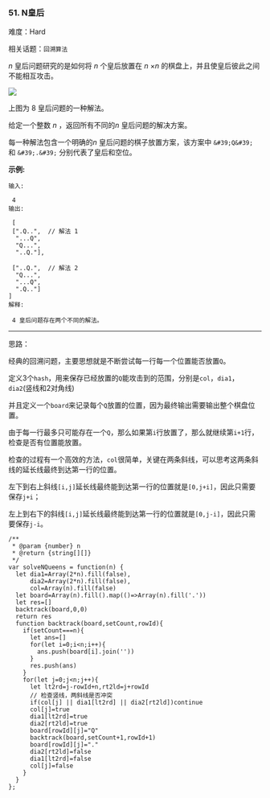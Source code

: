 ### 51. N皇后

难度：Hard

相关话题：`回溯算法`

*n* 皇后问题研究的是如何将 *n* 个皇后放置在 *n* &times;*n*  的棋盘上，并且使皇后彼此之间不能相互攻击。



![](https://assets.leetcode-cn.com/aliyun-lc-upload/uploads/2018/10/12/8-queens.png)




上图为 8 皇后问题的一种解法。



给定一个整数 *n* ，返回所有不同的*n* 皇后问题的解决方案。



每一种解法包含一个明确的*n*  皇后问题的棋子放置方案，该方案中  `&#39;Q&#39;`  和  `&#39;.&#39;`  分别代表了皇后和空位。



**示例:** 





```
输入:

 4
输出:

 [
 [".Q..",  // 解法 1
  "...Q",
  "Q...",
  "..Q."],

 ["..Q.",  // 解法 2
  "Q...",
  "...Q",
  ".Q.."]
]
解释:

 4 皇后问题存在两个不同的解法。

```



-----

思路：

经典的回溯问题，主要思想就是不断尝试每一行每一个位置能否放置`Q`。

定义3个`hash`，用来保存已经放置的`Q`能攻击到的范围，分别是`col`，`dia1`，`dia2`(竖线和2对角线)

并且定义一个`board`来记录每个`Q`放置的位置，因为最终输出需要输出整个棋盘位置。

由于每一行最多只可能存在一个`Q`，那么如果第`i`行放置了，那么就继续第`i+1`行，检查是否有位置能放置。

检查的过程有一个高效的方法，`col`很简单，关键在两条斜线，可以思考这两条斜线的延长线最终到达第一行的位置。

左下到右上斜线`[i,j]`延长线最终能到达第一行的位置就是`[0,j+i]`，因此只需要保存`j+i`；

左上到右下的斜线`[i,j]`延长线最终能到达第一行的位置就是`[0,j-i]`，因此只需要保存`j-i`。



```
/**
 * @param {number} n
 * @return {string[][]}
 */
var solveNQueens = function(n) {
  let dia1=Array(2*n).fill(false),
      dia2=Array(2*n).fill(false),
      col=Array(n).fill(false)
  let board=Array(n).fill().map(()=>Array(n).fill('.'))
  let res=[]
  backtrack(board,0,0)
  return res
  function backtrack(board,setCount,rowId){
    if(setCount===n){
      let ans=[]
      for(let i=0;i<n;i++){
        ans.push(board[i].join(''))
      }
      res.push(ans)
    }
    for(let j=0;j<n;j++){
      let lt2rd=j-rowId+n,rt2ld=j+rowId
      // 检查竖线，两斜线是否冲突
      if(col[j] || dia1[lt2rd] || dia2[rt2ld])continue
      col[j]=true
      dia1[lt2rd]=true
      dia2[rt2ld]=true
      board[rowId][j]="Q"
      backtrack(board,setCount+1,rowId+1)
      board[rowId][j]="."
      dia2[rt2ld]=false
      dia1[lt2rd]=false
      col[j]=false
    }
  }
};



```


